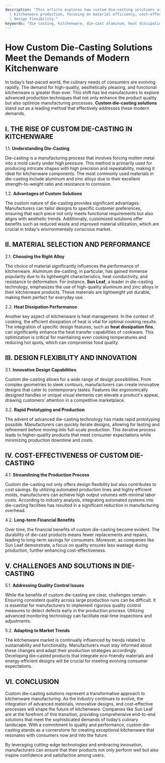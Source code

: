 ```yaml
---
description: "This article explores how custom die-casting solutions are revolutionizing modern\
  \ kitchenware production, focusing on material efficiency, cost-effectiveness, and\
  \ design flexibility."
keywords: "die casting, kitchenware, die-cast aluminum, heat dissipation performance"
---
```

# How Custom Die-Casting Solutions Meet the Demands of Modern Kitchenware

In today’s fast-paced world, the culinary needs of consumers are evolving rapidly. The demand for high-quality, aesthetically pleasing, and functional kitchenware is greater than ever. This shift has led manufacturers to explore advanced production techniques that not only enhance the product quality but also optimize manufacturing processes. **Custom die-casting solutions** stand out as a leading method that effectively addresses these modern demands.

## I. THE RISE OF CUSTOM DIE-CASTING IN KITCHENWARE

1.1. **Understanding Die-Casting**

Die-casting is a manufacturing process that involves forcing molten metal into a mold cavity under high pressure. This method is primarily used for producing intricate shapes with high precision and repeatability, making it ideal for kitchenware components. The most commonly used materials in die-casting include aluminum and zinc alloys due to their excellent strength-to-weight ratio and resistance to corrosion.

1.2. **Advantages of Custom Solutions**

The custom nature of die-casting provides significant advantages. Manufacturers can tailor designs to specific customer preferences, ensuring that each piece not only meets functional requirements but also aligns with aesthetic trends. Additionally, customized solutions offer benefits such as reduced waste and improved material utilization, which are crucial in today's environmentally conscious market.

## II. MATERIAL SELECTION AND PERFORMANCE

2.1. **Choosing the Right Alloy**

The choice of material significantly influences the performance of kitchenware. Aluminum die-casting, in particular, has gained immense popularity due to its lightweight characteristics, heat conductivity, and resistance to deformation. For instance, **Sun Leaf**, a leader in die-casting technology, emphasizes the use of high-quality aluminum and zinc alloys in their kitchenware products. These materials are lightweight yet durable, making them perfect for everyday use.

2.2. **Heat Dissipation Performance**

Another key aspect of kitchenware is heat management. In the context of cooking, the efficient dissipation of heat is vital for optimal cooking results. The integration of specific design features, such as **heat dissipation fins**, can significantly enhance the heat transfer capabilities of cookware. This optimization is critical for maintaining even cooking temperatures and reducing hot spots, which can compromise food quality.

## III. DESIGN FLEXIBILITY AND INNOVATION

3.1. **Innovative Design Capabilities**

Custom die-casting allows for a wide range of design possibilities. From complex geometries to sleek contours, manufacturers can create innovative designs that cater to contemporary tastes. Features like ergonomically designed handles or unique visual elements can elevate a product's appeal, drawing customers’ attention in a competitive marketplace. 

3.2. **Rapid Prototyping and Production**

The advent of advanced die-casting technology has made rapid prototyping possible. Manufacturers can quickly iterate designs, allowing for testing and refinement before moving into full-scale production. This iterative process leads to higher-quality products that meet consumer expectations while minimizing production downtime and costs.

## IV. COST-EFFECTIVENESS OF CUSTOM DIE-CASTING

4.1. **Streamlining the Production Process**

Custom die-casting not only offers design flexibility but also contributes to cost savings. By utilizing automated production lines and highly efficient molds, manufacturers can achieve high output volumes with minimal labor costs. According to industry analysis, integrating automated systems into die-casting facilities has resulted in a significant reduction in manufacturing overhead.

4.2. **Long-term Financial Benefits**

Over time, the financial benefits of custom die-casting become evident. The durability of die-cast products means fewer replacements and repairs, leading to long-term savings for consumers. Moreover, as companies like Sun Leaf demonstrate, a focus on quality ensures less wastage during production, further enhancing cost-effectiveness.

## V. CHALLENGES AND SOLUTIONS IN DIE-CASTING

5.1. **Addressing Quality Control Issues**

While the benefits of custom die-casting are clear, challenges remain. Ensuring consistent quality across large production runs can be difficult. It is essential for manufacturers to implement rigorous quality control measures to detect defects early in the production process. Utilizing advanced monitoring technology can facilitate real-time inspections and adjustments.

5.2. **Adapting to Market Trends**

The kitchenware market is continually influenced by trends related to sustainability and functionality. Manufacturers must stay informed about these changes and adapt their production strategies accordingly. Developing die-casted products that integrate eco-friendly materials and energy-efficient designs will be crucial for meeting evolving consumer expectations.

## VI. CONCLUSION

Custom die-casting solutions represent a transformative approach to kitchenware manufacturing. As the industry continues to evolve, the integration of advanced materials, innovative designs, and cost-effective processes will shape the future of kitchenware. Companies like Sun Leaf are at the forefront of this transition, providing comprehensive end-to-end solutions that meet the sophisticated demands of today’s culinary landscape. With a commitment to quality and performance, custom die-casting stands as a cornerstone for creating exceptional kitchenware that resonates with consumers now and into the future. 

By leveraging cutting-edge technologies and embracing innovation, manufacturers can ensure that their products not only perform well but also inspire confidence and satisfaction among users.
